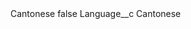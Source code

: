 <?xml version="1.0" encoding="UTF-8"?>
<CustomMetadata xmlns="http://soap.sforce.com/2006/04/metadata" xmlns:xsi="http://www.w3.org/2001/XMLSchema-instance" xmlns:xsd="http://www.w3.org/2001/XMLSchema">
    <label>Cantonese</label>
    <protected>false</protected>
    <values>
        <field>Language__c</field>
        <value xsi:type="xsd:string">Cantonese</value>
    </values>
</CustomMetadata>
